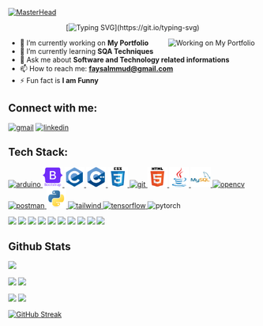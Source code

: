 [![MasterHead](https://firebasestorage.googleapis.com/v0/b/flexi-coding.appspot.com/o/dempgi7-520f8d5f-63d4-4453-8822-dbc149ae27f8.gif?alt=media&token=91c0c7b2-93c3-4029-b011-1a8703c5730d)](https://Faysal-MD.io)

<div align="center">
    
[![Typing SVG](https://readme-typing-svg.demolab.com?font=Indie+Flower&size=35&duration=3000&&pause=200&background=BEE8FF18&color=D40404&center=true&multiline=true&random=false&width=800&height=110&lines=Hey+there,;I'm+Faysal+Mahmud!)](https://git.io/typing-svg)

<!---
<a href="https://faysal-md.github.io/faysal-mahmud.github.io/">
    <img src="https://img.shields.io/badge/website-blue?style=for-the-badge&logo=homeadvisor&logoColor=white">
</a>  
--->

<!---
<a href='https://scholar.google.com/citations?user=XMEn-M4AAAAJ&hl=en' target="_blank">
    <img src='https://img.shields.io/badge/Google%20Scholar-100000?style=for-the-badge&logo=GoogleScholar&logoColor=white&&color=0181FF'>
</a>

<a href='https://www.researchgate.net/profile/Faysal-Mahmud-8' target="_blank">
    <img src='https://img.shields.io/badge/ResearchGate-100000?style=for-the-badge&logo=researchgate&logoColor=white'>
</a>
--->
</div>

<img align="right" alt="Working on My Portfolio" width="180"  src="https://user-images.githubusercontent.com/74038190/229223156-0cbdaba9-3128-4d8e-8719-b6b4cf741b67.gif"/>


- 🔭 I’m currently working on **My Portfolio**
- 🌱 I’m currently learning **SQA Techniques**
- 💬 Ask me about **Software and Technology related informations**
- 📫 How to reach me: **[faysalmmud@gmail.com](mailto:faysalmmud@gmail.com)**
- ⚡ Fun fact is **I am Funny**



## Connect with me:

<p align="left">
<a href="mailto:faysalmmud@gmail.com"><img src="https://www.vectorlogo.zone/logos/gmail/gmail-icon.svg" alt="gmail" width="40" height="40"/></a>
<a href="https://www.linkedin.com/in/faysalmahmud/"><img src="https://www.vectorlogo.zone/logos/linkedin/linkedin-icon.svg" alt="linkedin" width="40" height="40"/></a>
</p>

## Tech Stack:
<p align="left">  
<a href="https://www.arduino.cc/" target="_blank" rel="noreferrer"> <img src="https://cdn.worldvectorlogo.com/logos/arduino-1.svg" alt="arduino" width="40" height="40"/> </a> <a href="https://getbootstrap.com" target="_blank" rel="noreferrer"> <img src="https://raw.githubusercontent.com/devicons/devicon/master/icons/bootstrap/bootstrap-plain-wordmark.svg" alt="bootstrap" width="40" height="40"/> </a> <a href="https://www.cprogramming.com/" target="_blank" rel="noreferrer"> <img src="https://raw.githubusercontent.com/devicons/devicon/master/icons/c/c-original.svg" alt="c" width="40" height="40"/> </a> <a href="https://www.w3schools.com/cpp/" target="_blank" rel="noreferrer"> <img src="https://raw.githubusercontent.com/devicons/devicon/master/icons/cplusplus/cplusplus-original.svg" alt="cplusplus" width="40" height="40"/> </a> <a href="https://www.w3schools.com/css/" target="_blank" rel="noreferrer"> <img src="https://raw.githubusercontent.com/devicons/devicon/master/icons/css3/css3-original-wordmark.svg" alt="css3" width="40" height="40"/> </a> <a href="https://git-scm.com/" target="_blank" rel="noreferrer"> <img src="https://www.vectorlogo.zone/logos/git-scm/git-scm-icon.svg" alt="git" width="40" height="40"/> </a> <a href="https://www.w3.org/html/" target="_blank" rel="noreferrer"> <img src="https://raw.githubusercontent.com/devicons/devicon/master/icons/html5/html5-original-wordmark.svg" alt="html5" width="40" height="40"/> <a href="https://www.java.com" target="_blank" rel="noreferrer"> <img src="https://raw.githubusercontent.com/devicons/devicon/master/icons/java/java-original.svg" alt="java" width="40" height="40"/> </a> <a href="https://www.mysql.com/" target="_blank" rel="noreferrer"> <img src="https://raw.githubusercontent.com/devicons/devicon/master/icons/mysql/mysql-original-wordmark.svg" alt="mysql" width="40" height="40"/> </a> <a href="https://opencv.org/" target="_blank" rel="noreferrer"> <img src="https://www.vectorlogo.zone/logos/opencv/opencv-icon.svg" alt="opencv" width="40" height="40"/> </a> <a href="https://postman.com" target="_blank" rel="noreferrer"> <img src="https://www.vectorlogo.zone/logos/getpostman/getpostman-icon.svg" alt="postman" width="40" height="40"/> </a> <a href="https://www.python.org" target="_blank" rel="noreferrer"> <img src="https://raw.githubusercontent.com/devicons/devicon/master/icons/python/python-original.svg" alt="python" width="40" height="40"/> </a> <a href="https://tailwindcss.com/" target="_blank" rel="noreferrer"> <img src="https://www.vectorlogo.zone/logos/tailwindcss/tailwindcss-icon.svg" alt="tailwind" width="40" height="40"/> </a> <a href="https://www.tensorflow.org" target="_blank" rel="noreferrer"> <img src="https://www.vectorlogo.zone/logos/tensorflow/tensorflow-icon.svg" alt="tensorflow" width="40" height="40"/> </a>  <img src="https://www.vectorlogo.zone/logos/pytorch/pytorch-icon.svg" alt="pytorch" width="40" height="40"/>  
</p>

<div align="left">
<img src="https://user-images.githubusercontent.com/74038190/212257454-16e3712e-945a-4ca2-b238-408ad0bf87e6.gif" width="60">
<img src="https://user-images.githubusercontent.com/74038190/212257472-08e52665-c503-4bd9-aa20-f5a4dae769b5.gif" width="60">
<img src="https://user-images.githubusercontent.com/74038190/212257468-1e9a91f1-b626-4baa-b15d-5c385dfa7ed2.gif" width="60">
<img src="https://user-images.githubusercontent.com/74038190/212257465-7ce8d493-cac5-494e-982a-5a9deb852c4b.gif" width="60">
<img src="https://user-images.githubusercontent.com/74038190/212280805-9bcb336b-8c55-46a8-abf8-ff286ab55472.gif" width="60">
<img src="https://user-images.githubusercontent.com/74038190/212281775-b468df30-4edc-4bf8-a4ee-f52e1aaddc86.gif" width="60">
<img src="https://github.com/Anmol-Baranwal/Cool-GIFs-For-GitHub/assets/74038190/29fd6286-4e7b-4d6c-818f-c4765d5e39a9" width="60">
<img src="https://github.com/Anmol-Baranwal/Cool-GIFs-For-GitHub/assets/74038190/67f477ed-6624-42da-99f0-1a7b1a16eecb" width="60">
<img src="https://github.com/Anmol-Baranwal/Cool-GIFs-For-GitHub/assets/74038190/de038172-e903-4951-926c-755878deb0b4" width="60">
<img src="https://github.com/Anmol-Baranwal/Cool-GIFs-For-GitHub/assets/74038190/e0d299f2-767c-4c21-bd49-90f2a19f1a78" width="60">
</div>



## Github Stats

    
![](http://github-profile-summary-cards.vercel.app/api/cards/profile-details?username=Faysal-MD&theme=aura_dark)

![](http://github-profile-summary-cards.vercel.app/api/cards/stats?username=Faysal-MD&theme=aura)
![](http://github-profile-summary-cards.vercel.app/api/cards/productive-time?username=Faysal-MD&theme=dracula&utcOffset=8)

![](http://github-profile-summary-cards.vercel.app/api/cards/repos-per-language?username=Faysal-MD&theme=apprentice)
![](http://github-profile-summary-cards.vercel.app/api/cards/most-commit-language?username=Faysal-MD&theme=apprentice)


[![GitHub Streak](https://streak-stats.demolab.com?user=Faysal-MD&theme=dracula&card_width=700)](https://git.io/streak-stats)


